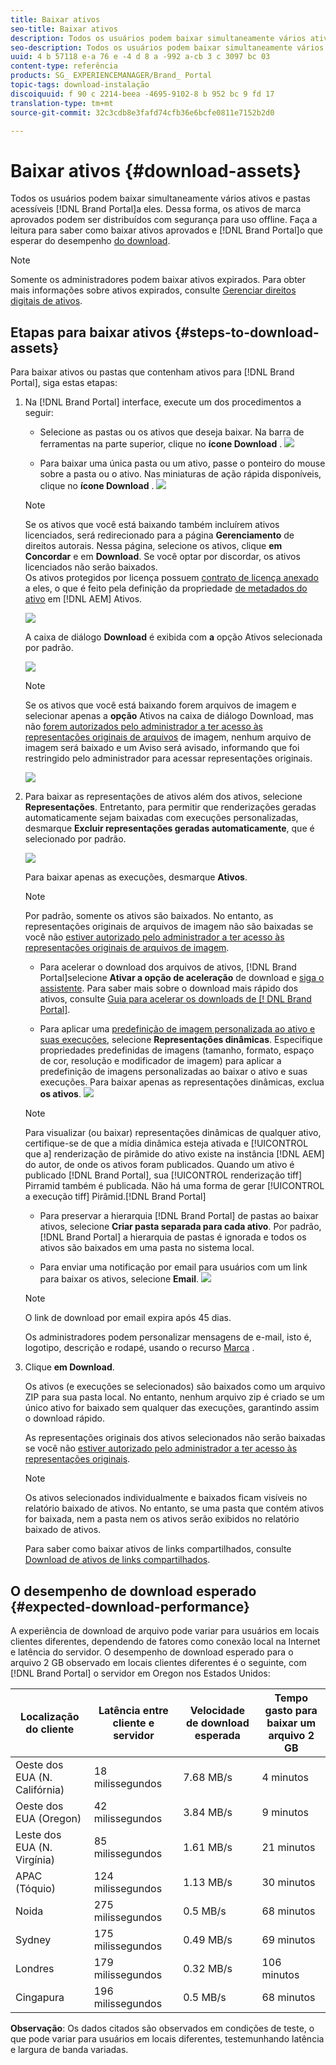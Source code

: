 ```yaml
---
title: Baixar ativos
seo-title: Baixar ativos
description: Todos os usuários podem baixar simultaneamente vários ativos e pastas acessíveis a eles. Dessa forma, os ativos de marca aprovados podem ser distribuídos com segurança para uso offline.
seo-description: Todos os usuários podem baixar simultaneamente vários ativos e pastas acessíveis a eles. Dessa forma, os ativos de marca aprovados podem ser distribuídos com segurança para uso offline.
uuid: 4 b 57118 e-a 76 e -4 d 8 a -992 a-cb 3 c 3097 bc 03
content-type: referência
products: SG_ EXPERIENCEMANAGER/Brand_ Portal
topic-tags: download-instalação
discoiquuid: f 90 c 2214-beea -4695-9102-8 b 952 bc 9 fd 17
translation-type: tm+mt
source-git-commit: 32c3cdb8e3fafd74cfb36e6bcfe0811e7152b2d0

---
```



# Baixar ativos {#download-assets}

Todos os usuários podem baixar simultaneamente vários ativos e pastas acessíveis [!DNL Brand Portal]a eles. Dessa forma, os ativos de marca aprovados podem ser distribuídos com segurança para uso offline. Faça a leitura para saber como baixar ativos aprovados e [!DNL Brand Portal]o que esperar do desempenho [do download](../using/brand-portal-download-users.md#main-pars-header).

>[!NOTE]
>
>Somente os administradores podem baixar ativos expirados. Para obter mais informações sobre ativos expirados, consulte [Gerenciar direitos digitais de ativos](../using/manage-digital-rights-of-assets.md).

## Etapas para baixar ativos {#steps-to-download-assets}

Para baixar ativos ou pastas que contenham ativos para [!DNL Brand Portal], siga estas etapas:

1. Na [!DNL Brand Portal] interface, execute um dos procedimentos a seguir:

   * Selecione as pastas ou os ativos que deseja baixar. Na barra de ferramentas na parte superior, clique no **ícone Download** .
   ![](assets/downloadassets-1.png)

   * Para baixar uma única pasta ou um ativo, passe o ponteiro do mouse sobre a pasta ou o ativo. Nas miniaturas de ação rápida disponíveis, clique no **ícone Download** .
   ![](assets/downloadsingleasset-1.png)

   >[!NOTE]
   >
   >Se os ativos que você está baixando também incluírem ativos licenciados, será redirecionado para a página **Gerenciamento** de direitos autorais. Nessa página, selecione os ativos, clique **em Concordar** e em **Download**. Se você optar por discordar, os ativos licenciados não serão baixados.\
   >Os ativos protegidos por licença possuem [contrato de licença anexado](https://helpx.adobe.com/experience-manager/6-5/assets/using/drm.html#DigitalRightsManagementinAssets) a eles, o que é feito pela definição da propriedade [de metadados do ativo](https://helpx.adobe.com/experience-manager/6-5/assets/using/drm.html#DigitalRightsManagementinAssets) em [!DNL AEM] Ativos.

   ![](assets/licensed-asset-download-1.png)

   A caixa de diálogo **Download** é exibida com **a** opção Ativos selecionada por padrão.

   ![](assets/donload-assets-dialog-1.png)

   >[!NOTE]
   >
   >Se os ativos que você está baixando forem arquivos de imagem e selecionar apenas a **opção** Ativos na caixa de diálogo Download, mas não [forem autorizados pelo administrador a ter acesso às representações originais de arquivos](../using/brand-portal-adding-users.md#main-pars-procedure-202029708) de imagem, nenhum arquivo de imagem será baixado e um Aviso será avisado, informando que foi restringido pelo administrador para acessar representações originais.

   ![](assets/restrictaccess-note.png)

2. Para baixar as representações de ativos além dos ativos, selecione **Representações**. Entretanto, para permitir que renderizações geradas automaticamente sejam baixadas com execuções personalizadas, desmarque **Excluir representações geradas automaticamente**, que é selecionado por padrão.

   ![](assets/exclude-auto-renditions.png)

   Para baixar apenas as execuções, desmarque **Ativos**.

   >[!NOTE]
   >
   >Por padrão, somente os ativos são baixados. No entanto, as representações originais de arquivos de imagem não são baixadas se você não [estiver autorizado pelo administrador a ter acesso às representações originais de arquivos de imagem](../using/brand-portal-adding-users.md#main-pars-procedure-202029708).

   * Para acelerar o download dos arquivos de ativos, [!DNL Brand Portal]selecione **Ativar a opção de aceleração** de download e [siga o assistente](../using/accelerated-download.md#main-pars-header-405749062). Para saber mais sobre o download mais rápido dos ativos, consulte [Guia para acelerar os downloads de [! DNL Brand Portal]](../using/accelerated-download.md).

   * Para aplicar uma [predefinição de imagem personalizada ao ativo e suas execuções](../using/brand-portal-image-presets.md#applyimagepresetswhendownloadingimages), selecione **Representações dinâmicas**. Especifique propriedades predefinidas de imagens (tamanho, formato, espaço de cor, resolução e modificador de imagem) para aplicar a predefinição de imagens personalizadas ao baixar o ativo e suas execuções. Para baixar apenas as representações dinâmicas, exclua **os ativos**.
   ![](assets/dynamic-renditions.png)

   >[!NOTE]
   >
   >Para visualizar (ou baixar) representações dinâmicas de qualquer ativo, certifique-se de que a mídia dinâmica esteja ativada e [!UICONTROL que a] renderização de pirâmide do ativo existe na instância [!DNL AEM] do autor, de onde os ativos foram publicados. Quando um ativo é publicado [!DNL Brand Portal], sua [!UICONTROL renderização tiff] Pirramid também é publicada. Não há uma forma de gerar [!UICONTROL a execução tiff] Pirâmid.[!DNL Brand Portal]

   * Para preservar a hierarquia [!DNL Brand Portal] de pastas ao baixar ativos, selecione **Criar pasta separada para cada ativo**. Por padrão, [!DNL Brand Portal] a hierarquia de pastas é ignorada e todos os ativos são baixados em uma pasta no sistema local.

   * Para enviar uma notificação por email para usuários com um link para baixar os ativos, selecione **Email**.
   ![](assets/download-link.png)

   >[!NOTE]
   >
   >O link de download por email expira após 45 dias.
   >
   >Os administradores podem personalizar mensagens de e-mail, isto é, logotipo, descrição e rodapé, usando o recurso [Marca](../using/brand-portal-branding.md) .

3. Clique **em Download**.

   Os ativos (e execuções se selecionados) são baixados como um arquivo ZIP para sua pasta local. No entanto, nenhum arquivo zip é criado se um único ativo for baixado sem qualquer das execuções, garantindo assim o download rápido.

   As representações originais dos ativos selecionados não serão baixadas se você não [estiver autorizado pelo administrador a ter acesso às representações originais](../using/brand-portal-adding-users.md#main-pars-procedure-202029708).

   >[!NOTE]
   >
   >Os ativos selecionados individualmente e baixados ficam visíveis no relatório baixado de ativos. No entanto, se uma pasta que contém ativos for baixada, nem a pasta nem os ativos serão exibidos no relatório baixado de ativos.

   Para saber como baixar ativos de links compartilhados, consulte [Download de ativos de links compartilhados](../using/brand-portal-link-share.md#main-pars-header-1703469193).

## O desempenho de download esperado {#expected-download-performance}

A experiência de download de arquivo pode variar para usuários em locais clientes diferentes, dependendo de fatores como conexão local na Internet e latência do servidor. O desempenho de download esperado para o arquivo 2 GB observado em locais clientes diferentes é o seguinte, com [!DNL Brand Portal] o servidor em Oregon nos Estados Unidos:

| Localização do cliente | Latência entre cliente e servidor | Velocidade de download esperada | Tempo gasto para baixar um arquivo 2 GB |
|-------------------------|-----------------------------------|-------------------------|------------------------------------|
| Oeste dos EUA (N. Califórnia) | 18 milissegundos | 7.68 MB/s | 4 minutos |
| Oeste dos EUA (Oregon) | 42 milissegundos | 3.84 MB/s | 9 minutos |
| Leste dos EUA (N. Virgínia) | 85 milissegundos | 1.61 MB/s | 21 minutos |
| APAC (Tóquio) | 124 milissegundos | 1.13 MB/s | 30 minutos |
| Noida | 275 milissegundos | 0.5 MB/s | 68 minutos |
| Sydney | 175 milissegundos | 0.49 MB/s | 69 minutos |
| Londres | 179 milissegundos | 0.32 MB/s | 106 minutos |
| Cingapura | 196 milissegundos | 0.5 MB/s | 68 minutos |

**Observação**: Os dados citados são observados em condições de teste, o que pode variar para usuários em locais diferentes, testemunhando latência e largura de banda variadas.
